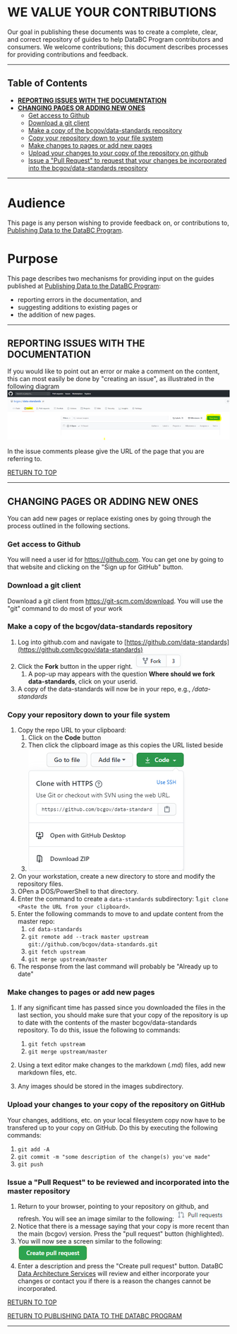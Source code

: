 # WE VALUE YOUR CONTRIBUTIONS

Our goal in publishing these documents was to create a complete, clear, and correct repository of guides to help DataBC Program contributors and consumers. We welcome contributions; this document describes processes for providing contributions and feedback.

-----------------------
## Table of Contents
+ [**REPORTING ISSUES WITH THE DOCUMENTATION**](#REPORTING-ISSUES-WITH-THE-DOCUMENTATION)
+ [**CHANGING PAGES OR ADDING NEW ONES**](#CHANGING-PAGES-OR-ADDING-NEW-ONES)
	+ [Get access to Github](#Get-access-to-Github)
	+ [Download a git client](#Download-a-git-client)
	+ [Make a copy of the bcgov/data-standards repository](#Make-a-copy-of-the-bcgovdata-standards-repository)
	+ [Copy your repository down to your file system](#Copy-your-repository-down-to-your-file-system)
	+ [Make changes to pages or add new pages](#Make-changes-to-pages-or-add-new-pages)
	+ [Upload your changes to your copy of the repository on github](#Upload-your-changes-to-your-copy-of-the-repository-on-github)
	+ [Issue a "Pull Request" to request that your changes be incorporated into the bcgov/data-standards repository](#Issue-a-Pull-Request-to-request-that-your-changes-be-incorporated-into-the-bcgovdata-standards-repository)
-----------------------

# Audience

This page is any person wishing to provide feedback on, or contributions to, [Publishing Data to the DataBC Program](../publishing-data-to-databc.md#publishing-data-to-databc.md).


# Purpose

This page describes two mechanisms for providing input on the guides published at [Publishing Data to the DataBC Program](../publishing-data-to-databc.md#publishing-data-to-databc.md):
+ reporting errors in the documentation, and
+ suggesting additions to existing pages or 
+ the addition of new pages.

---------------------------------------------------------------------

## REPORTING ISSUES WITH THE DOCUMENTATION

If you would like to point out an error or make a comment on the content, this can most easily be done by "creating an issue", as illustrated in the following diagram
![opening an issue](images/image_new_issue.png)

In the issue comments please give the URL of the page that you are referring to.

[RETURN TO TOP][1] 

-----------------------------------------------------------

## CHANGING PAGES OR ADDING NEW ONES

You can add new pages or replace existing ones by going through the process outlined in the following sections.  

### Get access to Github

You will need a user id for https://github.com.  You can get one by going to that website and clicking on the "Sign up for GitHub" button.

### Download a git client

Download a git client from https://git-scm.com/download. You will use the "git" command to do most of your work

### Make a copy of the bcgov/data-standards repository

1. Log into github.com and navigate to [https://github.com/data-standards](https://github.com/bcgov/data-standards)
1. Click the **Fork** button in the upper right.
![click fork](images/image_fork.png)
	1. A pop-up may appears with the question **Where should we fork data-standards**, click on your userid.
1. A copy of the data-standards will now be in your repo, e.g., _<userid>/data-standards_

### Copy your repository down to your file system

1. Copy the repo URL to your clipboard:
	1. Click on the **Code** button 
	1. Then click the clipboard image  as this copies the URL listed beside
	1. ![](images/image_clone.png)
1. On your workstation, create a new directory to store and modify the repository files. 
1. OPen a DOS/PowerShell to that directory.
1. Enter the command to create a `data-standards` subdirectory:
	1.`git clone <Paste the URL from your clipboard>`.
1. Enter the following commands to move to and update content from the master repo:
   1. `cd data-standards`
   1. `git remote add --track master upstream git://github.com/bcgov/data-standards.git`
   1. `git fetch upstream`
   1. `git merge upstream/master`
1. The response from the last command will probably be "Already up to date"

### Make changes to pages or add new pages

1. If any significant time has passed since you downloaded the files in the last section, you should make sure that your copy of the repository is up to date with the contents of the master bcgov/data-standards repository. To do this, issue the following to commands:
	1. `git fetch upstream`
    1. `git merge upstream/master`

1. Using a text editor make changes to the markdown (.md) files, add new markdown files, etc. 
1. Any images should be stored in the images subdirectory.

### Upload your changes to your copy of the repository on GitHub

Your changes, additions, etc. on your local filesystem copy now have to be transfered up to your copy on GitHub. Do this by executing the following commands:

1. `git add -A`
1. `git commit -m "some description of the change(s) you've made"`
1. `git push`
 
### Issue a "Pull Request" to be reviewed and incorporated into the master repository

1. Return to your browser, pointing to your repository on github, and refresh.  You will see an image similar to the following:
![](images/image_pullrequest.png)
1. Notice that there is a message saying that your copy is more recent than the main (bcgov) version.  Press the "pull request" button (highlighted).
1. You will now see a screen similar to the following:
![](images/image_create_pull_request.png)
1. Enter a description and press the "Create pull request" button. DataBC [Data Architecture Services](mailto:databc.da@gov.bc.ca) will review and either incorporate your changes or contact you if there is a reason the changes cannot be incorporated.


[RETURN TO TOP][1] 

[RETURN TO PUBLISHING DATA TO THE DATABC PROGRAM][2]

-------------------------------------------------------

[1]: #we-value-your-contributions
[2]: publishing_data_to_databc.md#publishing-data-to-the-databc-program

